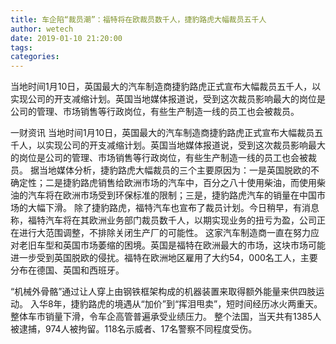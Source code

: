 ```yaml
---
title: 车企陷“裁员潮”：福特将在欧裁员数千人，捷豹路虎大幅裁员五千人
author: wetech
date: 2019-01-10 21:20:00
tags: 
categories: 
---
```

当地时间1月10日，英国最大的汽车制造商捷豹路虎正式宣布大幅裁员五千人，以实现公司的开支减缩计划。英国当地媒体报道说，受到这次裁员影响最大的岗位是公司的管理、市场销售等行政岗位，有些生产制造一线的员工也会被裁员。
<!-- more -->
一财资讯
当地时间1月10日，英国最大的汽车制造商捷豹路虎正式宣布大幅裁员五千人，以实现公司的开支减缩计划。英国当地媒体报道说，受到这次裁员影响最大的岗位是公司的管理、市场销售等行政岗位，有些生产制造一线的员工也会被裁员。
据当地媒体分析，捷豹路虎大幅裁员的三个主要原因为：一是英国脱欧的不确定性；二是捷豹路虎销售给欧洲市场的汽车中，百分之八十使用柴油，而使用柴油的汽车将在欧洲市场受到环保标准的限制；三是，捷豹路虎汽车的销量在中国市场的大幅下滑。
除了捷豹路虎，福特汽车也宣布了裁员计划。今日稍早，有消息称，福特汽车将在其欧洲业务部门裁员数千人，以期实现业务的扭亏为盈，公司正在进行大范围调整，不排除关闭生产厂的可能性。
这家汽车制造商一直在努力应对老旧车型和英国市场萎缩的困境。英国是福特在欧洲最大的市场，这块市场可能进一步受到英国脱欧的侵扰。福特在欧洲地区雇用了大约54，000名工人，主要分布在德国、英国和西班牙。
 
 
“机械外骨骼”通过让人穿上由钢铁框架构成的机器装置来取得额外能量来供四肢运动。
入华8年，捷豹路虎的境遇从“加价”到“挥泪甩卖”，短时间经历冰火两重天。
整体车市销量下滑，令车企高管普遍承受业绩压力。
整个法国，当天共有1385人被逮捕，974人被拘留。118名示威者、17名警察不同程度受伤。
